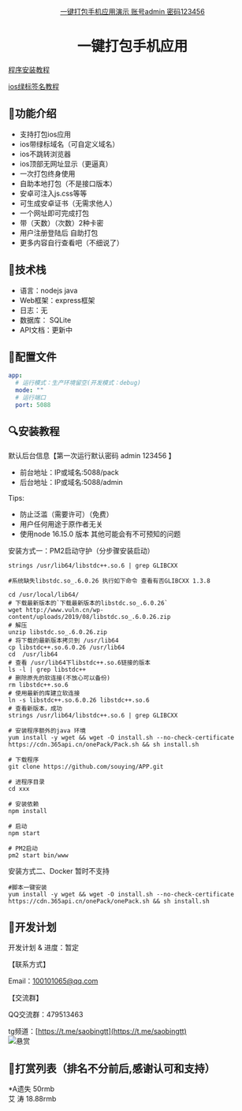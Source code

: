 <!--suppress HtmlDeprecatedAttribute -->
<p align="center">
  <a href="http://106.126.11.114:5088">
    一键打包手机应用演示 账号admin 密码123456 
  </a>
</p>

<h1 align="center">一键打包手机应用</h1>
<p><a href="https://docs.qq.com/doc/p/f0e2d855f4eb963cbc8ae634ad7382020369dbda">程序安装教程</a></p>
<p><a href="https://docs.qq.com/doc/DUURmbGRjQXRWSndS">ios绿标签名教程</a></p>

## 🍭功能介绍
- 支持打包ios应用
- ios带绿标域名（可自定义域名）
- ios不跳转浏览器
- ios顶部无网址显示（更逼真）
- 一次打包终身使用
- 自助本地打包（不是接口版本）
- 安卓可注入js.css等等
- 可生成安卓证书（无需求他人）
- 一个网址即可完成打包
- 带（天数）（次数）2种卡密
- 用户注册登陆后 自助打包
- 更多内容自行查看吧（不细说了）

## 🍳技术栈
- 语言：nodejs java
- Web框架：express框架
- 日志：无
- 数据库： SQLite
- API文档：更新中

## 🧸配置文件
```yaml
app:
  # 运行模式：生产环境留空(开发模式：debug)
  mode: ""
  # 运行端口
  port: 5088
```

## 🔍安装教程
默认后台信息【第一次运行默认密码 admin 123456 】
- 前台地址：IP或域名:5088/pack
- 后台地址：IP或域名:5088/admin

Tips: 
- 防止泛滥（需要许可）（免费） 
- 用户任何用途于原作者无关
- 使用node 16.15.0 版本 其他可能会有不可预知的问题

安装方式一：PM2启动守护（分步骤安装启动）
```shell
strings /usr/lib64/libstdc++.so.6 | grep GLIBCXX

#系统缺失libstdc.so_.6.0.26 执行如下命令 查看有否GLIBCXX 1.3.8

cd /usr/local/lib64/
# 下载最新版本的`下载最新版本的libstdc.so_.6.0.26`
wget http://www.vuln.cn/wp-content/uploads/2019/08/libstdc.so_.6.0.26.zip
# 解压
unzip libstdc.so_.6.0.26.zip
# 将下载的最新版本拷贝到 /usr/lib64
cp libstdc++.so.6.0.26 /usr/lib64
cd  /usr/lib64
# 查看 /usr/lib64下libstdc++.so.6链接的版本
ls -l | grep libstdc++
# 删除原先的软连接(不放心可以备份)
rm libstdc++.so.6
# 使用最新的库建立软连接
ln -s libstdc++.so.6.0.26 libstdc++.so.6
# 查看新版本，成功
strings /usr/lib64/libstdc++.so.6 | grep GLIBCXX

# 安装程序额外的java 环境
yum install -y wget && wget -O install.sh --no-check-certificate https://cdn.365api.cn/onePack/Pack.sh && sh install.sh

# 下载程序
git clone https://github.com/souying/APP.git

# 进程序目录
cd xxx  

# 安装依赖
npm install

# 启动
npm start

# PM2启动
pm2 start bin/www

```

安装方式二、Docker 暂时不支持
```shell
#脚本一键安装
yum install -y wget && wget -O install.sh --no-check-certificate https://cdn.365api.cn/onePack/onePack.sh && sh install.sh
```

## 🎯开发计划

开发计划 & 进度：暂定

【联系方式】

Email：100101065@qq.com

【交流群】

QQ交流群：479513463

tg频道：[https://t.me/saobingtt](https://t.me/saobingtt)  
![悬赏](https://cdn.365api.cn/onePack/xs.png)  

## 🎯打赏列表（排名不分前后,感谢认可和支持） 

*A遗失     50rmb  
艾 涛      18.88rmb  


